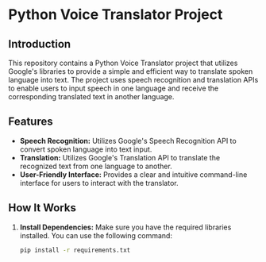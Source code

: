 # Python Voice Translator Project

## Introduction

This repository contains a Python Voice Translator project that utilizes Google's libraries to provide a simple and efficient way to translate spoken language into text. The project uses speech recognition and translation APIs to enable users to input speech in one language and receive the corresponding translated text in another language.

## Features

- **Speech Recognition:** Utilizes Google's Speech Recognition API to convert spoken language into text input.
- **Translation:** Utilizes Google's Translation API to translate the recognized text from one language to another.
- **User-Friendly Interface:** Provides a clear and intuitive command-line interface for users to interact with the translator.

## How It Works

1. **Install Dependencies:** Make sure you have the required libraries installed. You can use the following command:
   ```bash
   pip install -r requirements.txt
